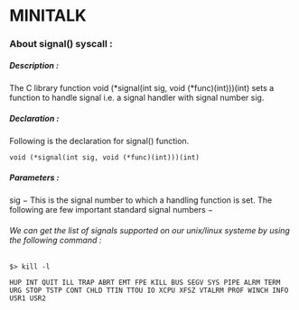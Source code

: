 # MINITALK 
    
### About signal() syscall :
##### Description :

The C library function void (*signal(int sig, void (*func)(int)))(int) sets a function to handle signal i.e. a signal handler with signal number sig.

##### Declaration :

Following is the declaration for signal() function.

```
void (*signal(int sig, void (*func)(int)))(int)
```
##### Parameters :

sig − This is the signal number to which a handling function is set. The following are few important standard signal numbers −

###### We can get the list of signals supported on our unix/linux systeme by using the following command :
```
$> kill -l
```
```
HUP INT QUIT ILL TRAP ABRT EMT FPE KILL BUS SEGV SYS PIPE ALRM TERM URG STOP TSTP CONT CHLD TTIN TTOU IO XCPU XFSZ VTALRM PROF WINCH INFO USR1 USR2
``` 
    
